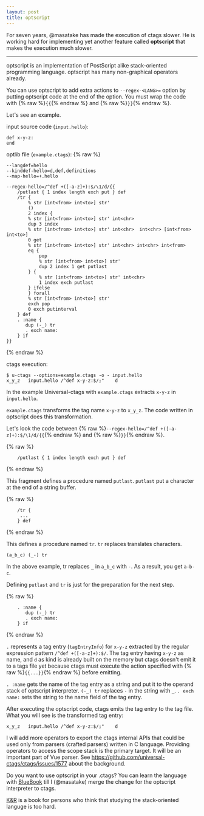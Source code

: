 ```yaml
---
layout: post
title: optscript
---
```


For seven years, @masatake has made the execution of ctags slower.
He is working hard for implementing yet another feature called
**optscript** that makes the execution much slower.

---

optscript is an implementation of PostScript alike stack-oriented
programming language. optscript has many non-graphical operators
already.

You can use optscript to add extra actions to `--regex-<LANG>=`
option by putting optscript code at the end of the option. You
must wrap the code with 
{% raw %}`{{`{% endraw %} and {% raw %}`}}`{% endraw %}.

Let's see an example.

input source code (`input.hello`):
```
def x-y-z:
end
```

optlib file (`example.ctags`):
{% raw %}
```
--langdef=hello
--kinddef-hello=d,def,definitions
--map-hello=+.hello

--regex-hello=/^def +([-a-z]+):$/\1/d/{{
	/putlast { 1 index length exch put } def
	/tr {
	    % str [int<from> int<to>] str'
	    ()
	    2 index {
		% str [int<from> int<to>] str' int<chr>
		dup 3 index
		% str [int<from> int<to>] str' int<chr>  int<chr> [int<from> int<to>]
		0 get
		% str [int<from> int<to>] str' int<chr> int<chr> int<from>
		eq {
		    pop
		    % str [int<from> int<to>] str'
		    dup 2 index 1 get putlast
		} {
		    % str [int<from> int<to>] str' int<chr>
		    1 index exch putlast
		} ifelse
	    } forall
	    % str [int<from> int<to>] str'
	    exch pop
	    0 exch putinterval
	} def
	. :name {
	   dup (-_) tr
	   . exch name:
	} if
}}
```
{% endraw %}

ctags execution:
```
$ u-ctags --options=example.ctags -o - input.hello
x_y_z	input.hello	/^def x-y-z:$/;"	d
```

In the example Universal-ctags with `example.ctags` extracts
`x-y-z` in `input.hello`.

`example.ctags` transforms the tag name `x-y-z` to `x_y_z`.
The code written in optscript does this transformation.

Let's look the code between 
{% raw %}`--regex-hello=/^def +([-a-z]+):$/\1/d/{{`{% endraw %} and {% raw %}`}}`{% endraw %}.

{% raw %}
```
	/putlast { 1 index length exch put } def
```
{% endraw %}

This fragment defines a procedure named `putlast`.
`putlast` put a character at the end of a string buffer.

{% raw %}
```
	/tr {
     ...
	} def
```
{% endraw %}

This defines a procedure named `tr`.
`tr` replaces translates characters.

```
(a_b_c) (_-) tr
```

In the above example, tr replaces `_` in `a_b_c` with
`-`. As a result, you get `a-b-c`.

Defining `putlast` and `tr` is just for the preparation
for the next step.

{% raw %}
```
	. :name {
	   dup (-_) tr
	   . exch name:
	} if
```
{% endraw %}

`.` represents a tag entry (`tagEntryInfo`) for `x-y-z` extracted by the
regular expression pattern `/^def +([-a-z]+):$/`. The tag entry
having `x-y-z` as name, and `d` as kind is already
built on the memory but ctags doesn't emit it to a tags file yet because
ctags must execute the action specified with {% raw %}`{{...}}`{% endraw %} before emitting.

`. :name` gets the name of the tag entry as a string and
put it to the operand stack of optscript interpreter.
`(-_) tr` replaces `-` in the string with `_`. `. exch name:` sets
the string to the name field of the tag entry.

After executing the optscript code, ctags emits the tag entry to the tag file.
What you will see is the transformed tag entry:

```
x_y_z	input.hello	/^def x-y-z:$/;"	d
```

I will add more operators to export the ctags internal APIs that could
be used only from parsers (crafted parsers) written in C language.
Providing operators to access the scope stack is the primary target. It will
be an important part of Vue parser.
See https://github.com/universal-ctags/ctags/issues/1577 about the background.

Do you want to use optscript in your .ctags?  You can learn the language with
[BlueBook](https://www.amazon.com/PostScript-Language-Tutorial-Cookbook-Systems/dp/0201101793)
till I (@masatake) merge the change for the optscript interpreter to ctags.

[K&R](https://www.amazon.com/Programming-Language-2nd-Brian-Kernighan/dp/0131103628)
is a book for persons who think that studying the stack-oriented
languge is too hard.

